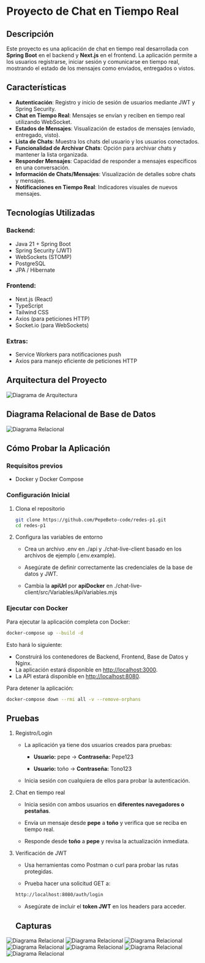 # Proyecto de Chat en Tiempo Real

## Descripción

Este proyecto es una aplicación de chat en tiempo real desarrollada con **Spring Boot** en el backend y **Next.js** en el frontend. La aplicación permite a los usuarios registrarse, iniciar sesión y comunicarse en tiempo real, mostrando el estado de los mensajes como enviados, entregados o vistos.

## Características

- **Autenticación**: Registro y inicio de sesión de usuarios mediante JWT y Spring Security.
- **Chat en Tiempo Real**: Mensajes se envían y reciben en tiempo real utilizando WebSocket.
- **Estados de Mensajes**: Visualización de estados de mensajes (enviado, entregado, visto).
- **Lista de Chats**: Muestra los chats del usuario y los usuarios conectados.
- **Funcionalidad de Archivar Chats**: Opción para archivar chats y mantener la lista organizada.
- **Responder Mensajes**: Capacidad de responder a mensajes específicos en una conversación.
- **Información de Chats/Mensajes**: Visualización de detalles sobre chats y mensajes.
- **Notificaciones en Tiempo Real**: Indicadores visuales de nuevos mensajes.

## Tecnologías Utilizadas

### **Backend:**

- Java 21 + Spring Boot
- Spring Security (JWT)
- WebSockets (STOMP)
- PostgreSQL
- JPA / Hibernate

### **Frontend:**

- Next.js (React)
- TypeScript
- Tailwind CSS
- Axios (para peticiones HTTP)
- Socket.io (para WebSockets)

### **Extras:**

- Service Workers para notificaciones push
- Axios para manejo eficiente de peticiones HTTP

## Arquitectura del Proyecto

![Diagrama de Arquitectura](docs/diagramas/Diagrama_General_de_Arquitectura_Chat_Live.drawio.png)

## Diagrama Relacional de Base de Datos

![Diagrama Relacional](docs/diagramas/chat_diagrama_relacional.png)

## Cómo Probar la Aplicación

### Requisitos previos

- Docker y Docker Compose

### Configuración Inicial

1. Clona el repositorio

   ```bash
   git clone https://github.com/PepeBeto-code/redes-p1.git
   cd redes-p1
   ```

2. Configura las variables de entorno

   - Crea un archivo .env en ./api y ./chat-live-client basado en los archivos de ejemplo (.env.example).

   - Asegúrate de definir correctamente las credenciales de la base de datos y JWT.

   - Cambia la **apiUrl** por **apiDocker** en ./chat-live-client/src/Variables/ApiVariables.mjs

### Ejecutar con Docker

Para ejecutar la aplicación completa con Docker:

```bash
docker-compose up --build -d
```

Esto hará lo siguiente:

- Construirá los contenedores de Backend, Frontend, Base de Datos y Nginx.
- La aplicación estará disponible en [http://localhost:3000](http://localhost:3000).
- La API estará disponible en [http://localhost:8080](http://localhost:8080).

Para detener la aplicación:

```bash
docker-compose down --rmi all -v --remove-orphans
```

## Pruebas

1. Registro/Login

   - La aplicación ya tiene dos usuarios creados para pruebas:

     - **Usuario:** pepe → **Contraseña:** Pepe123

     - **Usuario:** toño → **Contraseña:** Tono123

   - Inicia sesión con cualquiera de ellos para probar la autenticación.

2. Chat en tiempo real

   - Inicia sesión con ambos usuarios en **diferentes navegadores o pestañas**.

   - Envía un mensaje desde **pepe** a **toño** y verifica que se reciba en tiempo real.

   - Responde desde **toño** a **pepe** y revisa la actualización inmediata.

3. Verificación de JWT

   - Usa herramientas como Postman o curl para probar las rutas protegidas.

   - Prueba hacer una solicitud GET a:

   ```bash
   http://localhost:8080/auth/login
   ```

   - Asegúrate de incluir el **token JWT** en los headers para acceder.

   ## Capturas

![Diagrama Relacional](docs/imagenes/ChatLogin.png)
![Diagrama Relacional](docs/imagenes/ChatRegister.png)
![Diagrama Relacional](docs/imagenes/Chat1.png)
![Diagrama Relacional](docs/imagenes/Chat3.png)
![Diagrama Relacional](docs/imagenes/Chat5.png)
![Diagrama Relacional](docs/imagenes/Chat6.png)
![Diagrama Relacional](docs/imagenes/Chat7.png)
